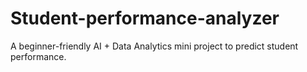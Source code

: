 # Student-performance-analyzer
A beginner-friendly AI + Data Analytics mini project to predict student performance.
